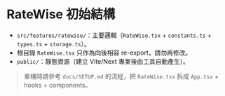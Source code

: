 # RateWise 初始結構

- `src/features/ratewise/`：主要邏輯（`RateWise.tsx` + `constants.ts` + `types.ts` + `storage.ts`）。
- 根目錄 `RateWise.tsx` 只作為向後相容 re-export，請勿再修改。
- `public/`：靜態資源（建立 Vite/Next 專案後由工具自動產生）。

> 重構時請參考 `docs/SETUP.md` 的流程，把 `RateWise.tsx` 拆成 `App.tsx` + hooks + components。
